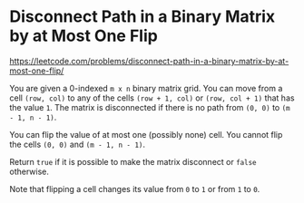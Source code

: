 # Disconnect Path in a Binary Matrix by at Most One Flip

https://leetcode.com/problems/disconnect-path-in-a-binary-matrix-by-at-most-one-flip/

You are given a 0-indexed `m x n` binary matrix grid. You can move from a cell `(row, col)` to any of the cells `(row + 1, col)` or `(row, col + 1)` that has the value `1`. The matrix is disconnected if there is no path from `(0, 0)` to `(m - 1, n - 1)`.

You can flip the value of at most one (possibly none) cell. You cannot flip the cells `(0, 0)` and `(m - 1, n - 1)`.

Return `true` if it is possible to make the matrix disconnect or `false` otherwise.

Note that flipping a cell changes its value from `0` to `1` or from `1` to `0`.
